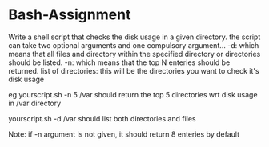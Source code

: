 # Bash-Assignment

Write a shell script that checks the disk usage in a given directory.
the script can take two optional arguments and one compulsory argument...
-d: which means that all files and directory within the specified directory or directories should be listed.
-n: which means that the top N enteries should be returned.
list of directories: this will be the directories you want to check it's disk usage

eg yourscript.sh -n 5 /var
should return the top 5 directories wrt disk usage in /var directory

yourscript.sh -d /var
should list both directories and files

Note: if -n argument is not given, it should return 8 enteries by default
